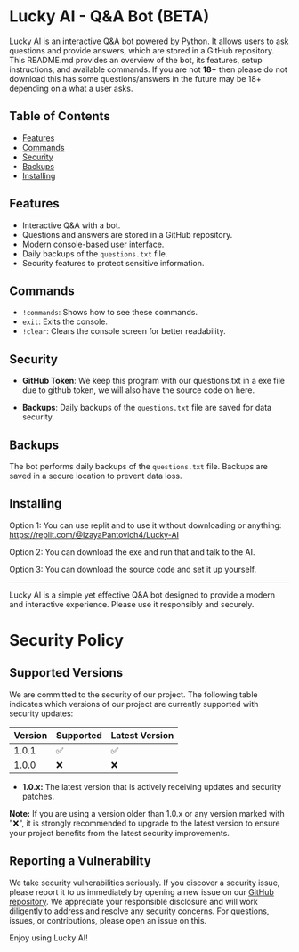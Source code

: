 # Lucky AI - Q&A Bot (BETA)

Lucky AI is an interactive Q&A bot powered by Python. It allows users to ask questions and provide answers, which are stored in a GitHub repository. This README.md provides an overview of the bot, its features, setup instructions, and available commands.
If you are not **18+** then please do not download this has some questions/answers in the future may be 18+ depending on a what a user asks.

## Table of Contents

- [Features](#features)
- [Commands](#commands)
- [Security](#security)
- [Backups](#backups)
- [Installing](#installing)

## Features

- Interactive Q&A with a bot.
- Questions and answers are stored in a GitHub repository.
- Modern console-based user interface.
- Daily backups of the `questions.txt` file.
- Security features to protect sensitive information.

  
## Commands

- `!commands`: Shows how to see these commands.
- `exit`: Exits the console.
- `!clear`: Clears the console screen for better readability.

## Security

- **GitHub Token**: We keep this program with our questions.txt in a exe file due to github token, we will also have the source code on here.

- **Backups**: Daily backups of the `questions.txt` file are saved for data security.

## Backups

The bot performs daily backups of the `questions.txt` file. Backups are saved in a secure location to prevent data loss.

## Installing

Option 1:
You can use replit and to use it without downloading or anything: https://replit.com/@IzayaPantovich4/Lucky-AI

Option 2:
You can download the exe and run that and talk to the AI.

Option 3:
You can download the source code and set it up yourself.

---

Lucky AI is a simple yet effective Q&A bot designed to provide a modern and interactive experience. Please use it responsibly and securely.

# Security Policy

## Supported Versions

We are committed to the security of our project. The following table indicates which versions of our project are currently supported with security updates:

| Version   | Supported           | Latest Version |
| --------- | ------------------- | -------------- |
| 1.0.1     | ✅ | ✅            |
| 1.0.0     | ❌ | ❌            |

- **1.0.x:** The latest version that is actively receiving updates and security patches.

**Note:** If you are using a version older than 1.0.x or any version marked with ":x:", it is strongly recommended to upgrade to the latest version to ensure your project benefits from the latest security improvements.

## Reporting a Vulnerability

We take security vulnerabilities seriously. If you discover a security issue, please report it to us immediately by opening a new issue on our [GitHub repository](https://github.com/MrPrinceV2/AI-Chatbot/issues). We appreciate your responsible disclosure and will work diligently to address and resolve any security concerns.
For questions, issues, or contributions, please open an issue on this.

Enjoy using Lucky AI!

